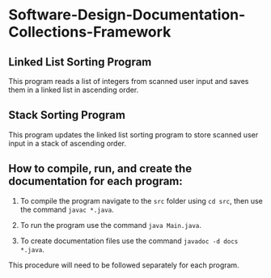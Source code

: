 # Software-Design-Documentation-Collections-Framework 

## Linked List Sorting Program
This program reads a list of integers from scanned user input and saves them in a linked list in ascending order.

## Stack Sorting Program
This program updates the linked list sorting program to store scanned user input in a stack of ascending order.

## How to compile, run, and create the documentation for each program: 

1. To compile the program navigate to the `src` folder using `cd src`, then use the command `javac *.java`.

2. To run the program use the command `java Main.java`.

3. To create documentation files use the command `javadoc -d docs *.java`.

This procedure will need to be followed separately for each program.
